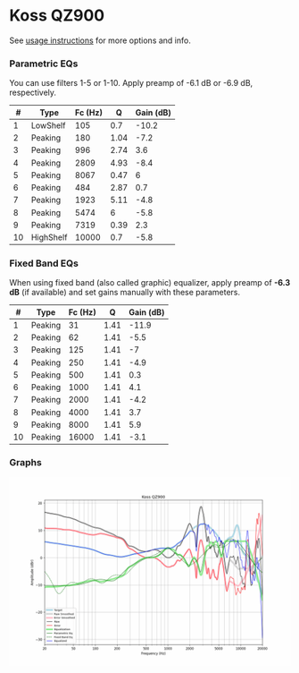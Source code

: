 # Koss QZ900
See [usage instructions](https://github.com/jaakkopasanen/AutoEq#usage) for more options and info.

### Parametric EQs
You can use filters 1-5 or 1-10. Apply preamp of -6.1 dB or -6.9 dB, respectively.

|   # | Type      |   Fc (Hz) |    Q |   Gain (dB) |
|-----|-----------|-----------|------|-------------|
|   1 | LowShelf  |       105 | 0.7  |       -10.2 |
|   2 | Peaking   |       180 | 1.04 |        -7.2 |
|   3 | Peaking   |       996 | 2.74 |         3.6 |
|   4 | Peaking   |      2809 | 4.93 |        -8.4 |
|   5 | Peaking   |      8067 | 0.47 |         6   |
|   6 | Peaking   |       484 | 2.87 |         0.7 |
|   7 | Peaking   |      1923 | 5.11 |        -4.8 |
|   8 | Peaking   |      5474 | 6    |        -5.8 |
|   9 | Peaking   |      7319 | 0.39 |         2.3 |
|  10 | HighShelf |     10000 | 0.7  |        -5.8 |

### Fixed Band EQs
When using fixed band (also called graphic) equalizer, apply preamp of **-6.3 dB** (if available) and set gains manually with these parameters.

|   # | Type    |   Fc (Hz) |    Q |   Gain (dB) |
|-----|---------|-----------|------|-------------|
|   1 | Peaking |        31 | 1.41 |       -11.9 |
|   2 | Peaking |        62 | 1.41 |        -5.5 |
|   3 | Peaking |       125 | 1.41 |        -7   |
|   4 | Peaking |       250 | 1.41 |        -4.9 |
|   5 | Peaking |       500 | 1.41 |         0.3 |
|   6 | Peaking |      1000 | 1.41 |         4.1 |
|   7 | Peaking |      2000 | 1.41 |        -4.2 |
|   8 | Peaking |      4000 | 1.41 |         3.7 |
|   9 | Peaking |      8000 | 1.41 |         5.9 |
|  10 | Peaking |     16000 | 1.41 |        -3.1 |

### Graphs
![](./Koss%20QZ900.png)
